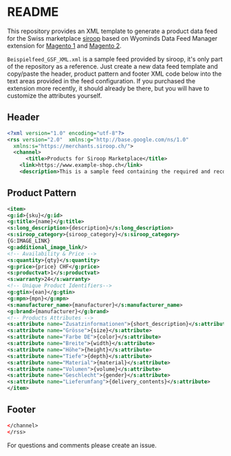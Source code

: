 # README
This repository provides an XML template to generate a product data feed for the Swiss marketplace [siroop](https://siroop.ch/) based on Wyominds Data Feed Manager extension for [Magento 1](https://www.wyomind.com/data-feed-manager-magento.html?a=openstream) and [Magento 2](https://www.wyomind.com/magento2/data-feed-manager-magento.html?a=openstream).

`Beispielfeed_GSF_XML.xml` is a sample feed provided by siroop, it's only part of the repository as a reference. Just create a new data feed template and copy/paste the header, product pattern and footer XML code below into the text areas provided in the feed configuration. If you purchased the extension more recently, it should already be there, but you will have to customize the attributes yourself.

## Header
```xml
<?xml version="1.0" encoding="utf-8"?>
<rss version="2.0"  xmlns:g="http://base.google.com/ns/1.0" 
  xmlns:s="https://merchants.siroop.ch/">
  <channel>
      <title>Products for Siroop Marketplace</title>
    <link>https://www.example-shop.ch</link>
    <description>This is a sample feed containing the required and recommended attributes for a variety of different products</description> 
```
## Product Pattern
```xml
<item>
<g:id>{sku}</g:id>
<g:title>{name}</g:title>
<s:long_description>{description}</s:long_description>
<s:siroop_category>{siroop_category}</s:siroop_category>
{G:IMAGE_LINK}
<g:additional_image_link/>
<!-- Availability & Price -->
<s:quantity>{qty}</s:quantity>
<g:price>{price} CHF</g:price>
<s:productvat>1</s:productvat>
<s:warranty>24</s:warranty>
<!-- Unique Product Identifiers-->
<g:gtin>{ean}</g:gtin>
<g:mpn>{mpn}</g:mpn>
<s:manufacturer_name>{manufacturer}</s:manufacturer_name>
<g:brand>{manufacturer}</g:brand>
<!-- Products Attributes -->
<s:attribute name="Zusatzinformationen">{short_description}</s:attribute>
<s:attribute name="Grösse">{size}</s:attribute>
<s:attribute name="Farbe DE">{color}</s:attribute>
<s:attribute name="Breite">{width}</s:attribute>
<s:attribute name="Höhe">{height}</s:attribute>
<s:attribute name="Tiefe">{depth}</s:attribute>
<s:attribute name="Material">{material}</s:attribute>
<s:attribute name="Volumen">{volume}</s:attribute>
<s:attribute name="Geschlecht">{gender}</s:attribute>
<s:attribute name="Lieferumfang">{delivery_contents}</s:attribute>
</item>
```
## Footer
```xml
</channel>
</rss> 
```
For questions and comments please create an issue.
